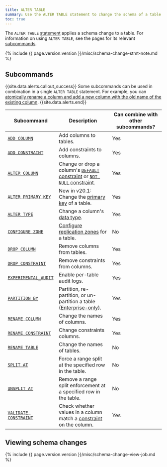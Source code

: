 ```yaml
---
title: ALTER TABLE
summary: Use the ALTER TABLE statement to change the schema of a table.
toc: true
---
```


The `ALTER TABLE` [statement](sql-statements.html) applies a schema change to a table. For information on using `ALTER TABLE`, see the pages for its relevant [subcommands](#subcommands).

{% include {{ page.version.version }}/misc/schema-change-stmt-note.md %}

## Subcommands

{{site.data.alerts.callout_success}}
Some subcommands can be used in combination in a single `ALTER TABLE` statement. For example, you can [atomically rename a column and add a new column with the old name of the existing column](rename-column.html#add-and-rename-columns-atomically).
{{site.data.alerts.end}}

Subcommand | Description | Can combine with other subcommands?
-----------|-------------|------------------------------------
[`ADD COLUMN`](add-column.html) | Add columns to tables. | Yes
[`ADD CONSTRAINT`](add-constraint.html) | Add constraints to columns. | Yes
[`ALTER COLUMN`](alter-column.html) | Change or drop a column's [`DEFAULT` constraint](default-value.html) or [`NOT NULL` constraint](not-null.html). | Yes
[`ALTER PRIMARY KEY`](alter-primary-key.html) | <span class="version-tag">New in v20.1:</span> Change the [primary key](primary-key.html) of a table. | Yes
[`ALTER TYPE`](alter-type.html) | Change a column's [data type](data-types.html). | Yes
[`CONFIGURE ZONE`](configure-zone.html) | [Configure replication zones](configure-replication-zones.html) for a table. | No
[`DROP COLUMN`](drop-column.html) | Remove columns from tables. | Yes
[`DROP CONSTRAINT`](drop-constraint.html) | Remove constraints from columns. | Yes
[`EXPERIMENTAL_AUDIT`](experimental-audit.html) | Enable per-table audit logs. | Yes
[`PARTITION BY`](partition-by.html)  | Partition, re-partition, or un-partition a table ([Enterprise-only](enterprise-licensing.html)). | Yes
[`RENAME COLUMN`](rename-column.html) | Change the names of columns. | Yes
[`RENAME CONSTRAINT`](rename-constraint.html) | Change constraints columns. | Yes
[`RENAME TABLE`](rename-table.html) | Change the names of tables. | No
[`SPLIT AT`](split-at.html) | Force a range split at the specified row in the table. | No
[`UNSPLIT AT`](unsplit-at.html) | Remove a range split enforcement at a specified row in the table. | No
[`VALIDATE CONSTRAINT`](validate-constraint.html) | Check whether values in a column match a [constraint](constraints.html) on the column. | Yes

## Viewing schema changes

{% include {{ page.version.version }}/misc/schema-change-view-job.md %}
